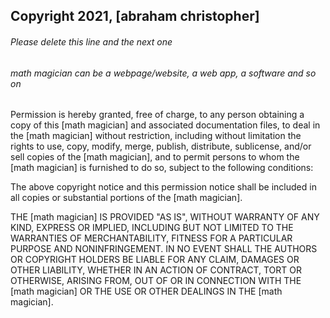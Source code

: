 ## Copyright 2021, [abraham christopher]

###### Please delete this line and the next one
###### math magician can be a webpage/website, a web app, a software and so on

Permission is hereby granted, free of charge, to any person obtaining a copy of this [math magician] and associated documentation files, to deal in the [math magician] without restriction, including without limitation the rights to use, copy, modify, merge, publish, distribute, sublicense, and/or sell copies of the [math magician], and to permit persons to whom the [math magician] is furnished to do so, subject to the following conditions:

The above copyright notice and this permission notice shall be included in all copies or substantial portions of the [math magician].

THE [math magician] IS PROVIDED "AS IS", WITHOUT WARRANTY OF ANY KIND, EXPRESS OR IMPLIED, INCLUDING BUT NOT LIMITED TO THE WARRANTIES OF MERCHANTABILITY, FITNESS FOR A PARTICULAR PURPOSE AND NONINFRINGEMENT. IN NO EVENT SHALL THE AUTHORS OR COPYRIGHT HOLDERS BE LIABLE FOR ANY CLAIM, DAMAGES OR OTHER LIABILITY, WHETHER IN AN ACTION OF CONTRACT, TORT OR OTHERWISE, ARISING FROM, OUT OF OR IN CONNECTION WITH THE [math magician] OR THE USE OR OTHER DEALINGS IN THE [math magician].
